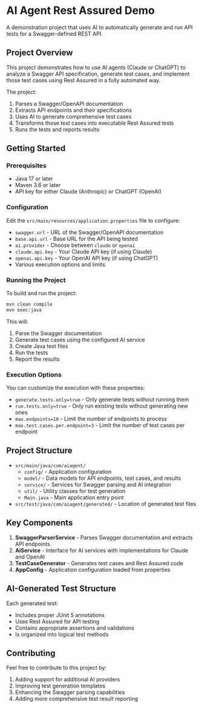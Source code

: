 # AI Agent Rest Assured Demo

A demonstration project that uses AI to automatically generate and run API tests for a Swagger-defined REST API.

## Project Overview

This project demonstrates how to use AI agents (Claude or ChatGPT) to analyze a Swagger API specification, generate test cases, and implement those test cases using Rest Assured in a fully automated way.

The project:
1. Parses a Swagger/OpenAPI documentation
2. Extracts API endpoints and their specifications
3. Uses AI to generate comprehensive test cases
4. Transforms those test cases into executable Rest Assured tests
5. Runs the tests and reports results

## Getting Started

### Prerequisites

- Java 17 or later
- Maven 3.6 or later
- API key for either Claude (Anthropic) or ChatGPT (OpenAI)

### Configuration

Edit the `src/main/resources/application.properties` file to configure:

- `swagger.url` - URL of the Swagger/OpenAPI documentation
- `base.api.url` - Base URL for the API being tested
- `ai.provider` - Choose between `claude` or `openai`
- `claude.api.key` - Your Claude API key (if using Claude)
- `openai.api.key` - Your OpenAI API key (if using ChatGPT)
- Various execution options and limits

### Running the Project

To build and run the project:

```bash
mvn clean compile
mvn exec:java
```

This will:
1. Parse the Swagger documentation
2. Generate test cases using the configured AI service
3. Create Java test files
4. Run the tests
5. Report the results

### Execution Options

You can customize the execution with these properties:

- `generate.tests.only=true` - Only generate tests without running them
- `run.tests.only=true` - Only run existing tests without generating new ones
- `max.endpoints=10` - Limit the number of endpoints to process
- `max.test.cases.per.endpoint=3` - Limit the number of test cases per endpoint

## Project Structure

- `src/main/java/com/aiagent/`
  - `config/` - Application configuration
  - `model/` - Data models for API endpoints, test cases, and results
  - `service/` - Services for Swagger parsing and AI integration
  - `util/` - Utility classes for test generation
  - `Main.java` - Main application entry point
- `src/test/java/com/aiagent/generated/` - Location of generated test files

## Key Components

1. **SwaggerParserService** - Parses Swagger documentation and extracts API endpoints
2. **AiService** - Interface for AI services with implementations for Claude and OpenAI
3. **TestCaseGenerator** - Generates test cases and Rest Assured code
4. **AppConfig** - Application configuration loaded from properties

## AI-Generated Test Structure

Each generated test:
- Includes proper JUnit 5 annotations
- Uses Rest Assured for API testing
- Contains appropriate assertions and validations
- Is organized into logical test methods

## Contributing

Feel free to contribute to this project by:
1. Adding support for additional AI providers
2. Improving test generation templates
3. Enhancing the Swagger parsing capabilities
4. Adding more comprehensive test result reporting
